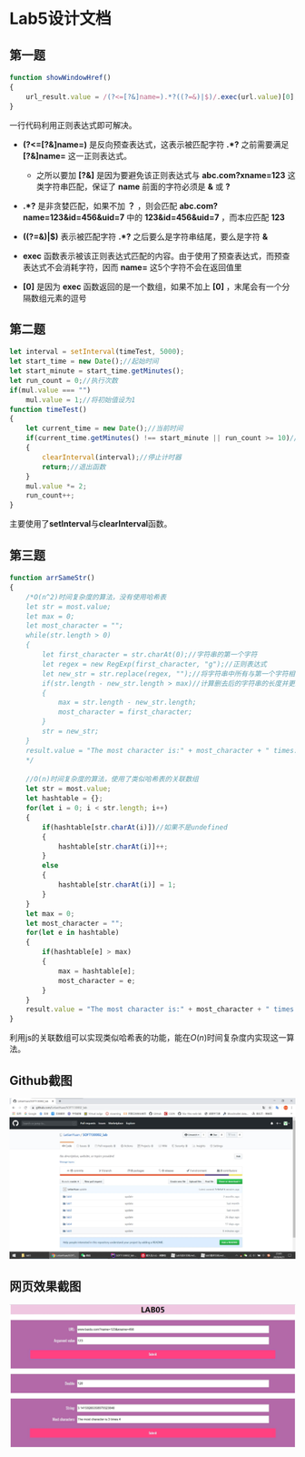 # Lab5设计文档

## 第一题

```js
function showWindowHref()
{
    url_result.value = /(?<=[?&]name=).*?((?=&)|$)/.exec(url.value)[0];
}
```

一行代码利用正则表达式即可解决。

* **(?<=[?&]name=)** 是反向预查表达式，这表示被匹配字符 **.\*?** 之前需要满足 **[?&]name=** 这一正则表达式。
  * 之所以要加 **[?&]** 是因为要避免该正则表达式与 **abc.com?xname=123** 这类字符串匹配，保证了 **name** 前面的字符必须是 **&** 或 **?**

* **.*?** 是非贪婪匹配，如果不加 **？** ，则会匹配 **abc.com?name=123&id=456&uid=7** 中的 **123&id=456&uid=7** ，而本应匹配 **123**
* **((?=&)|$)** 表示被匹配字符 **.\*?** 之后要么是字符串结尾，要么是字符 **&**

* **exec** 函数表示被该正则表达式匹配的内容。由于使用了预查表达式，而预查表达式不会消耗字符，因而 **name=** 这5个字符不会在返回值里
* **[0]** 是因为 **exec** 函数返回的是一个数组，如果不加上 **[0]** ，末尾会有一个分隔数组元素的逗号

## 第二题

```js
let interval = setInterval(timeTest, 5000);
let start_time = new Date();//起始时间
let start_minute = start_time.getMinutes();
let run_count = 0;//执行次数
if(mul.value === "")
    mul.value = 1;//将初始值设为1
function timeTest()
{
    let current_time = new Date();//当前时间
    if(current_time.getMinutes() !== start_minute || run_count >= 10)//如果分钟数有变化或者执行次数大于10次
    {
        clearInterval(interval);//停止计时器
        return;//退出函数
    }
    mul.value *= 2;
    run_count++;
}
```

主要使用了**setInterval**与**clearInterval**函数。

## 第三题

```js
function arrSameStr()
{
    /*O(n^2)时间复杂度的算法，没有使用哈希表
    let str = most.value;
    let max = 0;
    let most_character = "";
    while(str.length > 0)
    {
        let first_character = str.charAt(0);//字符串的第一个字符
        let regex = new RegExp(first_character, "g");//正则表达式
        let new_str = str.replace(regex, "");//将字符串中所有与第一个字符相等的字符删去
        if(str.length - new_str.length > max)//计算删去后的字符串的长度并更新答案
        {
            max = str.length - new_str.length;
            most_character = first_character;
        }
        str = new_str;
    }
    result.value = "The most character is:" + most_character + " times:" + max;
    */

    //O(n)时间复杂度的算法，使用了类似哈希表的关联数组
    let str = most.value;
    let hashtable = {};
    for(let i = 0; i < str.length; i++)
    {
        if(hashtable[str.charAt(i)])//如果不是undefined
        {
            hashtable[str.charAt(i)]++;
        }
        else
        {
            hashtable[str.charAt(i)] = 1;
        }
    }
    let max = 0;
    let most_character = "";
    for(let e in hashtable)
    {
        if(hashtable[e] > max)
        {
            max = hashtable[e];
            most_character = e;
        }
    }
    result.value = "The most character is:" + most_character + " times:" + max;
}
```

利用js的关联数组可以实现类似哈希表的功能，能在$O(n)$时间复杂度内实现这一算法。 

## Github截图

![github截图](screenshot_github.jpg)

## 网页效果截图

![网页效果截图](screenshot_page.jpg)